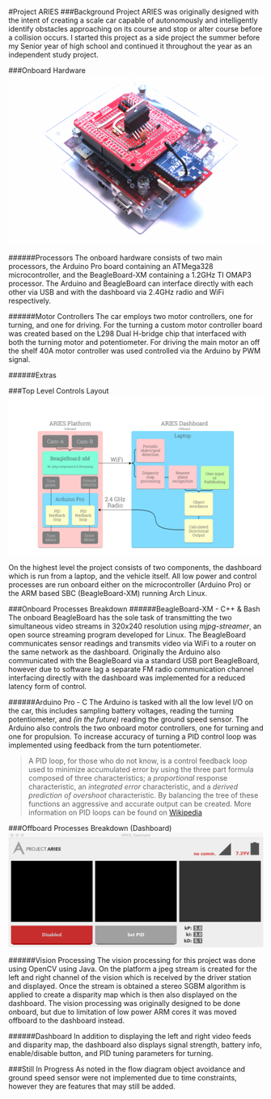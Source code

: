 #Project ARIES
###Background
Project ARIES was originally designed with the intent of creating a scale car capable of autonomously and intelligently identify obstacles approaching on its course and stop or alter course before a collision occurs.  I started this project as a side project the summer before my Senior year of high school and continued it throughout the year as an independent study project.

###Onboard Hardware
![Computing Block](https://raw.githubusercontent.com/SuperUser320/Project-ARIES/master/Documentation/Pictures/IMG_6334-356.png)

######Processors
The onboard hardware consists of two main processors, the Arduino Pro board containing an ATMega328 microcontroller, and the BeagleBoard-XM containing a 1.2GHz TI OMAP3 processor.  The Arduino and BeagleBoard can interface directly with each other via USB and with the dashboard via 2.4GHz radio and WiFi respectively.

######Motor Controllers
The car employs two motor controllers, one for turning, and one for driving.  For the turning a custom motor controller board was created  based on the L298 Dual H-bridge chip that interfaced with both the turning motor and potentiometer.  For driving the main motor an off the shelf 40A motor controller was used controlled via the Arduino by PWM signal.

######Extras


###Top Level Controls Layout
![Controls Flow Diagram](https://raw.githubusercontent.com/SuperUser320/Project-ARIES/master/Documentation/Pictures/Autonomous%20Flow%20Diagram-89.png)


On the highest level the project consists of two components, the dashboard which is run from a laptop, and the vehicle itself.  All low power and control processes are run onboard either on the microcontroller (Arduino Pro) or the ARM based SBC (BeagleBoard-XM) running Arch Linux.  

###Onboard Processes Breakdown
######BeagleBoard-XM - C++ & Bash
The onboard BeagleBoard has the sole task of transmitting the two simultaneous video streams in 320x240 resolution using _mjpg-streamer_, an open source streaming program developed for Linux.  The BeagleBoard communicates sensor readings and transmits video via WiFi to a router on the same network as the dashboard.  Originally the Arduino also communicated with the BeagleBoard via a standard USB port BeagleBoard, however due to software lag a separate FM radio communication channel interfacing directly with the dashboard was implemented for a reduced latency form of control. 

######Arduino Pro - C
The Arduino is tasked with all the low level I/O on the car, this includes sampling battery voltages, reading the turning potentiometer, and _(in the future)_ reading the ground speed sensor.  The Arduino also controls the two onboard motor controllers, one for turning and one for propulsion.  To increase accuracy of turning a PID control loop was implemented using feedback from the turn potentiometer.

> A PID loop, for those who do not know, is a control feedback loop used to minimize accumulated error by using the three part formula composed of three characteristics; a _proportional_ response characteristic, an _integrated error_ characteristic, and a _derived prediction of overshoot_ characteristic.  By balancing the tree of these functions an aggressive and accurate output can be created.  More information on PID loops can be found on [Wikipedia](http://en.wikipedia.org/wiki/PID_controller)

###Offboard Processes Breakdown (Dashboard)
![Dashboard - disconnected](https://raw.githubusercontent.com/SuperUser320/Project-ARIES/master/Documentation/Pictures/interface.tiff)

######Vision Processing
The vision processing for this project was done using OpenCV using Java.  On the platform a jpeg stream is created for the left and right channel of the vision which is received by the driver station and displayed.  Once the stream is obtained a stereo SGBM algorithm is applied to create a disparity map which is then also displayed on the dashboard. The vision processing was originally designed to be done onboard, but due to limitation of low power ARM cores it was moved offboard to the dashboard instead.

######Dashboard
In addition to displaying the left and right video feeds and disparity map, the dashboard also displays signal strength, battery info, enable/disable button, and PID tuning parameters for turning.

###Still In Progress
As noted in the flow diagram object avoidance and ground speed sensor were not implemented due to time constraints, however they are features that may still be added.